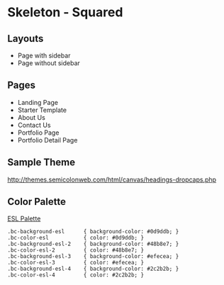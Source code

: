 # Skeleton - Squared

## Layouts
* Page with sidebar
* Page without sidebar

## Pages
* Landing Page
* Starter Template
* About Us
* Contact Us
* Portfolio Page
* Portfolio Detail Page

## Sample Theme
http://themes.semicolonweb.com/html/canvas/headings-dropcaps.php

## Color Palette
[ESL Palette](http://brandcolors.net?brands=247)

```
.bc-background-esl      { background-color: #0d9ddb; } 
.bc-color-esl           { color: #0d9ddb; } 
.bc-background-esl-2    { background-color: #48b8e7; } 
.bc-color-esl-2         { color: #48b8e7; } 
.bc-background-esl-3    { background-color: #efecea; } 
.bc-color-esl-3         { color: #efecea; } 
.bc-background-esl-4    { background-color: #2c2b2b; } 
.bc-color-esl-4         { color: #2c2b2b; }
```
